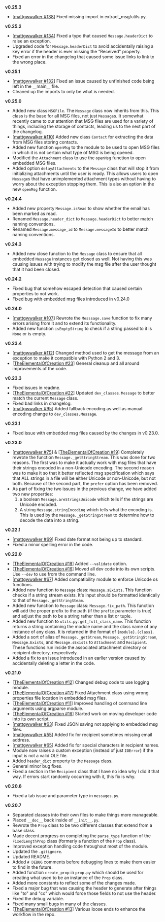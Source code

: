 **v0.25.3**
* [[mattgwwalker #138](https://github.com/mattgwwalker/msg-extractor/issues/138)] Fixed missing import in extract_msg/utils.py.

**v0.25.2**
* [[mattgwwalker #134](https://github.com/mattgwwalker/msg-extractor/issues/134)] Fixed a typo that caused `Message.headerDict` to raise an exception.
* Upgraded code for `Message.headerDict` to avoid accidentally raising a key error if the header is ever missing the "Received" property.
* Fixed an error in the changelog that caused some issue links to link to the wrong place.

**v0.25.1**
* [[mattgwwalker #132](https://github.com/mattgwwalker/msg-extractor/issues/132)] Fixed an issue caused by unfinished code being left in the \_\_main\_\_ file.
* Cleaned up the imports to only be what is needed.

**v0.25.0**
* Added new class `MSGFile`. The `Message` class now inherits from this. This class is the base for all MSG files, not just `Message`s. It somewhat recently came to our attention that MSG files are used for a variety of things, including the storage of contacts, leading us to the next part of the changelog.
* [[mattgwwalker #110](https://github.com/mattgwwalker/msg-extractor/issues/110)] Added new class `Contact` for extracting the data from MSG files storing contacts.
* Added new function `openMsg` to the module to be used to open MSG files in which it is not certain what type of MSG is being opened.
* Modified the `Attachment` class to use the `openMsg` function to open embedded MSG files.
* Added option `delayAttachments` to the `Message` class that will stop it from initializing attachments until the user is ready. This allows users to open `Message`s that have unimplemented attachment types without having to worry about the exception stopping them. This is also an option in the new `openMsg` function.

**v0.24.4**
* Added new property `Message.isRead` to show whether the email has been marked as read.
* Renamed `Message.header_dict` to `Message.headerDict` to better match naming conventions.
* Renamed `Message.message_id` to `Message.messageId` to better match naming conventions.

**v0.24.3**
* Added new close function to the `Message` class to ensure that all embedded `Message` instances get closed as well. Not having this was causing issues with trying to modify the msg file after the user thought that it had been closed.

**v0.24.2**
* Fixed bug that somehow escaped detection that caused certain properties to not work.
* Fixed bug with embedded msg files introduced in v0.24.0

**v0.24.0**
* [[mattgwwalker #107](https://github.com/mattgwwalker/msg-extractor/issues/107)] Rewrote the `Messsage.save` function to fix many errors arising from it and to extend its functionality.
* Added new function `isEmptyString` to check if a string passed to it is `None` or is empty.

**v0.23.4**
* [[mattgwwalker #112](https://github.com/mattgwwalker/msg-extractor/issues/112)] Changed method used to get the message from an exception to make it compatible with Python 2 and 3.
* [[TheElementalOfCreation #23](https://github.com/TheElementalOfCreation/msg-extractor/issues/23)] General cleanup and all around improvements of the code.

**v0.23.3**
* Fixed issues in readme.
* [[TheElementalOfCreation #22](https://github.com/TheElementalOfCreation/msg-extractor/issues/22)] Updated `dev_classes.Message` to better match the current `Message` class.
* Fixed bad links in changelog.
* [[mattgwwalker #95](https://github.com/mattgwwalker/msg-extractor/issues/95)] Added fallback encoding as well as manual encoding change to `dev_classes.Message`.

**v0.23.1**
* Fixed issue with embedded msg files caused by the changes in v0.23.0.

**v0.23.0**
* [[mattgwwalker #75](https://github.com/mattgwwalker/msg-extractor/issues/75)] & [[TheElementalOfCreation #19](https://github.com/TheElementalOfCreation/msg-extractor/issues/19)] Completely rewrote the function `Message._getStringStream`. This was done for two reasons. The first was to make it actually work with msg files that have their strings encoded in a non-Unicode encoding. The second reason was to make it so that it better reflected msg specification which says that ALL strings in a file will be either Unicode or non-Unicode, but not both. Because of the second part, the `prefer` option has been removed.
* As part of fixing the two issues in the previous change, we have added two new properties:
    1. a boolean `Message.areStringsUnicode` which tells if the strings are Unicode encoded.
    2. A string `Message.stringEncoding` which tells what the encoding is. This is used by the `Message._getStringStream` to determine how to decode the data into a string.

**v0.22.1**
* [[mattgwwalker #69](https://github.com/mattgwwalker/msg-extractor/issues/69)] Fixed date format not being up to standard.
* Fixed a minor spelling error in the code.

**v0.22.0**
* [[TheElementalOfCreation #18](https://github.com/TheElementalOfCreation/msg-extractor/issues/18)] Added `--validate` option.
* [[TheElementalOfCreation #16](https://github.com/TheElementalOfCreation/msg-extractor/issues/16)] Moved all dev code into its own scripts. Use `--dev` to use from the command line.
* [[mattgwwalker #67](https://github.com/mattgwwalker/msg-extractor/issues/67)] Added compatibility module to enforce Unicode os functions.
* Added new function to `Message` class: `Message.sExists`. This function checks if a string stream exists. It's input should be formatted identically to that of `Message._getStringSteam`.
* Added new function to `Message` class: `Message.fix_path`. This function will add the proper prefix to the path (if the `prefix` parameter is true) and adjust the path to be a string rather than a list or tuple.
* Added new function to `utils.py`: `get_full_class_name`. This function returns a string containing the module name and the class name of any instance of any class. It is returned in the format of `{module}.{class}`.
* Added a sort of alias of `Message._getStream`, `Message._getStringStream`, `Message.Exists`, and `Message.sExists` to `Attachment` and `Recipient`. These functions run inside the associated attachment directory or recipient directory, respectively.
* Added a fix to an issue introduced in an earlier version caused by accidentally deleting a letter in the code.

**v0.21.0**
* [[TheElementalOfCreation #12](https://github.com/TheElementalOfCreation/msg-extractor/issues/12)] Changed debug code to use logging module.
* [[TheElementalOfCreation #17](https://github.com/TheElementalOfCreation/msg-extractor/issues/17)] Fixed Attachment class using wrong properties file location in embedded msg files.
* [[TheElementalOfCreation #11](https://github.com/TheElementalOfCreation/msg-extractor/issues/11)] Improved handling of command line arguments using argparse module.
* [[TheElementalOfCreation #16](https://github.com/TheElementalOfCreation/msg-extractor/issues/16)] Started work on moving developer code into its own script.
* [[mattgwwalker #63](https://github.com/mattgwwalker/msg-extractor/issues/63)] Fixed JSON saving not applying to embedded msg files.
* [[mattgwwalker #55](https://github.com/mattgwwalker/msg-extractor/issues/55)] Added fix for recipient sometimes missing email address.
* [[mattgwwalker #65](https://github.com/mattgwwalker/msg-extractor/issues/65)] Added fix for special characters in recipient names.
* Module now raises a custom exception (instead of just `IOError`) if the input is not a valid OLE file.
* Added `header_dict` property to the `Message` class.
* General minor bug fixes.
* Fixed a section in the `Recipient` class that I have no idea why I did it that way. If errors start randomly occurring with it, this fix is why.

**v0.20.8**
* Fixed a tab issue and parameter type in `messages.py`.


**v0.20.7**

* Separated classes into their own files to make things more manageable.
* Placed `__doc__` back inside of `__init__.py`.
* Rewrote the `Prop` class to be two different classes that extend from a base class.
* Made decent progress on completing the `parse_type` function of the `FixedLengthProp` class (formerly a function of the `Prop` class).
* Improved exception handling code throughout most of the module.
* Updated the `.gitignore`.
* Updated README.
* Added `# DEBUG` comments before debugging lines to make them easier to find in the future.
* Added function `create_prop` in `prop.py` which should be used for creating what used to be an instance of the `Prop` class.
* Added more constants to reflect some of the changes made.
* Fixed a major bug that was causing the header to generate after things like "to" and "cc" which would force those fields to not use the header.
* Fixed the debug variable.
* Fixed many small bugs in many of the classes.
* [[TheElementalOfCreation #13](https://github.com/TheElementalOfCreation/msg-extractor/issues/13)] Various loose ends to enhance the workflow in the repo.
